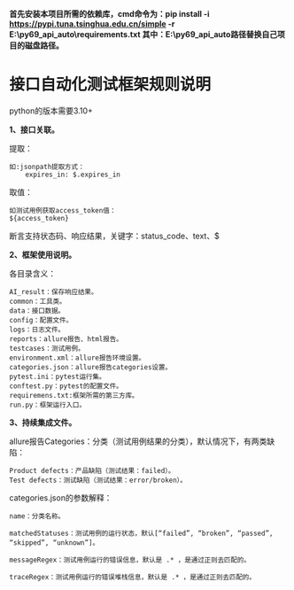 **首先安装本项目所需的依赖库，cmd命令为：pip install -i https://pypi.tuna.tsinghua.edu.cn/simple -r E:\py69_api_auto\requirements.txt
其中：E:\py69_api_auto路径替换自己项目的磁盘路径。**

# **接口自动化测试框架规则说明**

python的版本需要3.10+



**1、接口关联。**

提取：

    如:jsonpath提取方式：
        expires_in: $.expires_in

取值：

    如测试用例获取access_token值：
    ${access_token}

断言支持状态码、响应结果，关键字：status_code、text、$

**2、框架使用说明。**

各目录含义：

    AI_result：保存响应结果。
    common：工具类。
    data：接口数据。
    config：配置文件。
    logs：日志文件。
    reports：allure报告、html报告。
    testcases：测试用例。
    environment.xml：allure报告环境设置。
    categories.json：allure报告categories设置。
    pytest.ini：pytest运行集。
    conftest.py：pytest的配置文件。
    requiremens.txt:框架所需的第三方库。
    run.py：框架运行入口。




**3、持续集成文件。**

allure报告Categories：分类（测试用例结果的分类），默认情况下，有两类缺陷：

    Product defects：产品缺陷（测试结果：failed）。
    Test defects：测试缺陷（测试结果：error/broken）。

categories.json的参数解释：

    name：分类名称。
    
    matchedStatuses：测试用例的运行状态，默认[“failed”, “broken”, “passed”, “skipped”, “unknown”]。
    
    messageRegex：测试用例运行的错误信息，默认是 .* ，是通过正则去匹配的。
    
    traceRegex：测试用例运行的错误堆栈信息，默认是 .* ，是通过正则去匹配的。
